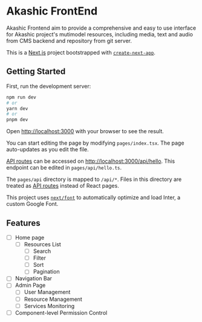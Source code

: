 # Akashic FrontEnd

Akashic Frontend aim to provide a comprehensive and easy to use interface for Akashic project's mutimodel resources, including media, text and audio from CMS backend and repository from git server.

This is a [Next.js](https://nextjs.org/) project bootstrapped with [`create-next-app`](https://github.com/vercel/next.js/tree/canary/packages/create-next-app).

## Getting Started

First, run the development server:

```bash
npm run dev
# or
yarn dev
# or
pnpm dev
```

Open [http://localhost:3000](http://localhost:3000) with your browser to see the result.

You can start editing the page by modifying `pages/index.tsx`. The page auto-updates as you edit the file.

[API routes](https://nextjs.org/docs/api-routes/introduction) can be accessed on [http://localhost:3000/api/hello](http://localhost:3000/api/hello). This endpoint can be edited in `pages/api/hello.ts`.

The `pages/api` directory is mapped to `/api/*`. Files in this directory are treated as [API routes](https://nextjs.org/docs/api-routes/introduction) instead of React pages.

This project uses [`next/font`](https://nextjs.org/docs/basic-features/font-optimization) to automatically optimize and load Inter, a custom Google Font.

## Features

- [ ] Home page
    - [ ] Resources List
        - [ ] Search
        - [ ] Filter
        - [ ] Sort
        - [ ] Pagination

- [ ] Navigation Bar
- [ ] Admin Page
    - [ ] User Management
    - [ ] Resource Management
    - [ ] Services Monitoring
- [ ] Component-level Permission Control